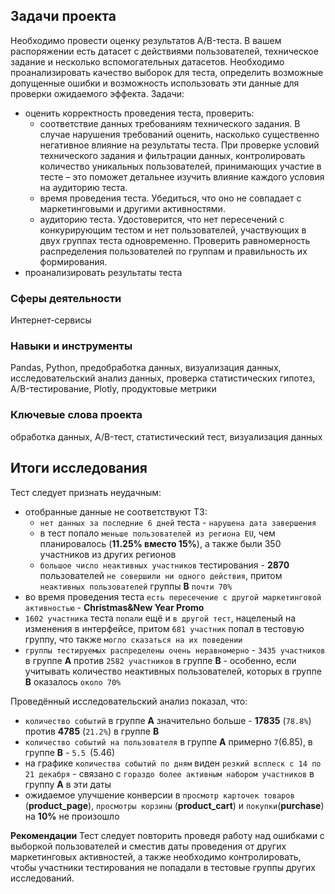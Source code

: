 ## Задачи проекта
Необходимо провести оценку результатов A/B-теста. В вашем распоряжении есть датасет с действиями пользователей, техническое задание и несколько вспомогательных датасетов. Необходимо проанализировать качество выборок для теста, определить возможные допущенные ошибки и возможность использовать эти данные для проверки ожидаемого эффекта. Задачи:
 - оценить корректность проведения теста, проверить:
   - соответствие данных требованиям технического задания. В случае нарушения требований оценить, насколько существенно негативное влияние на результаты теста. При проверке условий технического задания и фильтрации данных, контролировать количество уникальных пользователей, принимающих участие в тесте – это поможет детальнее изучить влияние каждого условия на аудиторию теста.
   - время проведения теста. Убедиться, что оно не совпадает с маркетинговыми и другими активностями.
   - аудиторию теста. Удостоверится, что нет пересечений с конкурирующим тестом и нет пользователей, участвующих в двух группах теста одновременно. Проверить равномерность распределения пользователей по группам и правильность их формирования.
 - проанализировать результаты теста

### Сферы деятельности
Интернет-сервисы

### Навыки и инструменты
Pandas, Python, предобработка данных, визуализация данных, исследовательский анализ данных, проверка статистических гипотез, A/B-тестирование, Plotly, продуктовые метрики

### Ключевые слова проекта
обработка данных, A/B-тест, статистический тест, визуализация данных

## Итоги исследования
Тест следует признать неудачным:
 - отобранные данные не соответствуют ТЗ:
   - `нет данных за последние 6 дней` теста - `нарушена дата завершения`
   - в тест попало `меньше пользователей из региона EU`, чем планировалось (**11.25% вместо 15%**), а также были 350 участников из других регионов
   - `большое число неактивных участников` тестирования - **2870** пользователей `не совершили ни одного действия`, притом `неактивных пользователей` группы **B** `почти 70%`
 - во время проведения теста `есть пересечение с другой маркетинговой активностью` - **Christmas&New Year Promo**
 - `1602 участника` теста `попали` ещё и `в другой тест`, нацеленый на изменения в интерфейсе, притом `681 участник` попал в тестовую группу, что также `могло сказаться на их поведении`
 - `группы тестируемых распределены очень неравномерно` - `3435 участников` в группе **A** против `2582 участников` в группе **B** - особенно, если учитывать количество неактивных пользователей, которых в группе **B** оказалось `около 70%`

Проведённый исследовательский анализ показал, что:
 - `количество событий` в группе **A** значительно больше - **17835** (`78.8%`) против **4785** (`21.2%`) в группе **B**
 - `количество событий на пользователя` в группе **A** примерно `7`(6.85), в группе **B** - `5.5 `(5.46)
 - на графике `количества событий по дням` виден `резкий всплеск с 14 по 21 декабря` - связано с `гораздо более активным набором участников` в группу **A** в эти даты
 - ожидаемое улучшение конверсии в `просмотр карточек товаров` (**product_page**), `просмотры корзины` (**product_cart**) и `покупки`(**purchase**) на **10%** не произошло

**Рекомендации**
Тест следует повторить проведя работу над ошибками с выборкой пользователей и сместив даты проведения от других маркетинговых активностей, а также необходимо контролировать, чтобы участники тестирования не попадали в тестовые группы других исследований.
